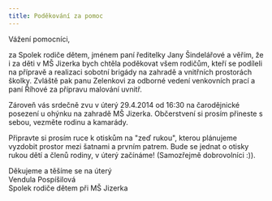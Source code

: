```yaml
---
title: Poděkování za pomoc
---
```

Vážení pomocníci,

za Spolek rodiče dětem, jménem paní ředitelky Jany Šindelářové a věřím, že i za děti v MŠ Jizerka bych chtěla poděkovat všem rodičům, kteří se podíleli na přípravě a realizaci sobotní brigády na zahradě a vnitřních prostorách školky. Zvláště pak panu Zelenkovi za odborné vedení venkovních prací a paní Říhové za přípravu malování uvnitř.

Zároveň vás srdečně zvu v úterý 29.4.2014 od 16:30 na čarodějnické posezení u ohýnku na zahradě MŠ Jizerka. Občerstvení si prosím přineste s sebou, vezměte rodinu a kamarády.

Připravte si prosím ruce k otiskům na "zeď rukou", kterou plánujeme vyzdobit prostor mezi šatnami a prvním patrem. Bude se jednat o otisky rukou dětí a členů rodiny, v úterý začínáme! (Samozřejmě dobrovolníci :)).

Děkujeme a těšíme se na úterý<br>
Vendula Pospíšilová<br>
Spolek rodiče dětem při MŠ Jizerka

